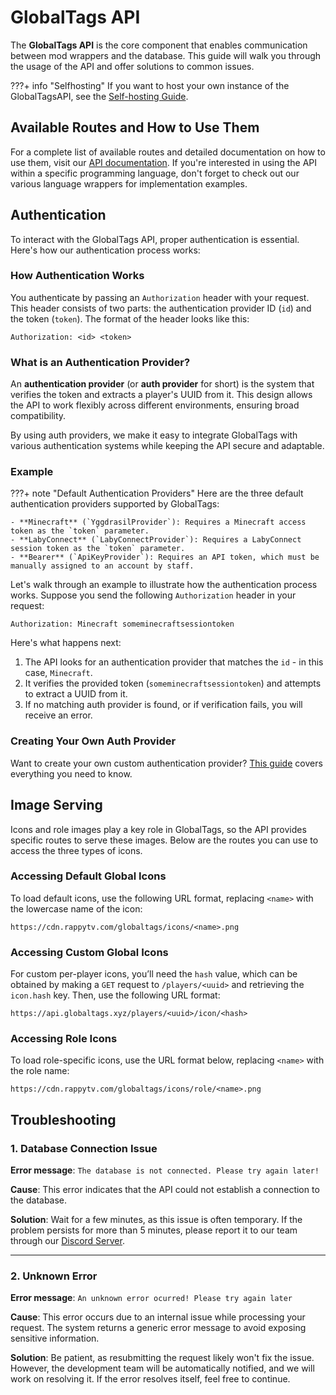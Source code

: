 # GlobalTags API

The **GlobalTags API** is the core component that enables communication between mod wrappers and the database. This guide will walk you through the usage of the API and offer solutions to common issues.

???+ info "Selfhosting"
    If you want to host your own instance of the GlobalTagsAPI, see the [Self-hosting Guide](./self-hosting.md).

## Available Routes and How to Use Them

For a complete list of available routes and detailed documentation on how to use them, visit our <a href="https://api.globaltags.xyz/docs" target="_blank">API documentation</a>. If you're interested in using the API within a specific programming language, don't forget to check out our various language wrappers for implementation examples.

## Authentication

To interact with the GlobalTags API, proper authentication is essential. Here's how our authentication process works:

### How Authentication Works

You authenticate by passing an `Authorization` header with your request. This header consists of two parts: the authentication provider ID (`id`) and the token (`token`). The format of the header looks like this:

```
Authorization: <id> <token>
```

### What is an Authentication Provider?

An **authentication provider** (or **auth provider** for short) is the system that verifies the token and extracts a player's UUID from it. This design allows the API to work flexibly across different environments, ensuring broad compatibility.

By using auth providers, we make it easy to integrate GlobalTags with various authentication systems while keeping the API secure and adaptable.

### Example

???+ note "Default Authentication Providers"
    Here are the three default authentication providers supported by GlobalTags:

    - **Minecraft** (`YggdrasilProvider`): Requires a Minecraft access token as the `token` parameter.
    - **LabyConnect** (`LabyConnectProvider`): Requires a LabyConnect session token as the `token` parameter.
    - **Bearer** (`ApiKeyProvider`): Requires an API token, which must be manually assigned to an account by staff.

Let's walk through an example to illustrate how the authentication process works. Suppose you send the following `Authorization` header in your request:

```
Authorization: Minecraft someminecraftsessiontoken
```

Here's what happens next:

1. The API looks for an authentication provider that matches the `id` - in this case, `Minecraft`.
2. It verifies the provided token (`someminecraftsessiontoken`) and attempts to extract a UUID from it.
3. If no matching auth provider is found, or if verification fails, you will receive an error.

### Creating Your Own Auth Provider

Want to create your own custom authentication provider? [This guide](./custom-auth-provider.md) covers everything you need to know.

## Image Serving

Icons and role images play a key role in GlobalTags, so the API provides specific routes to serve these images. Below are the routes you can use to access the three types of icons.

### Accessing Default Global Icons
To load default icons, use the following URL format, replacing `<name>` with the lowercase name of the icon:
```plaintext
https://cdn.rappytv.com/globaltags/icons/<name>.png
```

### Accessing Custom Global Icons
For custom per-player icons, you’ll need the `hash` value, which can be obtained by making a `GET` request to `/players/<uuid>` and retrieving the `icon.hash` key. Then, use the following URL format:
```plaintext
https://api.globaltags.xyz/players/<uuid>/icon/<hash>
```

### Accessing Role Icons
To load role-specific icons, use the URL format below, replacing `<name>` with the role name:
```plaintext
https://cdn.rappytv.com/globaltags/icons/role/<name>.png
```

## Troubleshooting

### 1. **Database Connection Issue**

**Error message**: `The database is not connected. Please try again later!`

**Cause**: This error indicates that the API could not establish a connection to the database.

**Solution**: Wait for a few minutes, as this issue is often temporary. If the problem persists for more than 5 minutes, please report it to our team through our <a href="https://globaltags.xyz/discord" target="_blank">Discord Server</a>.

---

### 2. **Unknown Error**

**Error message**: `An unknown error ocurred! Please try again later`

**Cause**: This error occurs due to an internal issue while processing your request. The system returns a generic error message to avoid exposing sensitive information.

**Solution**: Be patient, as resubmitting the request likely won't fix the issue. However, the development team will be automatically notified, and we will work on resolving it. If the error resolves itself, feel free to continue.